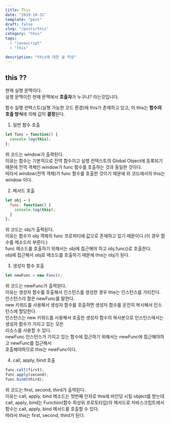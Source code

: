 ```yaml
---
title: This
date: "2019-10-31"
template: "post"
draft: false
slug: "/posts/this"
category: "this"
tags:
  - "javascript"
  - "this"

description: "this에 대한 글 작성"
---
```


## this ??

현재 실행 문맥이다.  
실행 문맥이란 현재 문맥에서 **호출자**가 누구냐? 라는것입니다.

함수 실행 컨텍스트(실행 가능한 코드 환경)에 this가 존재하고 있고, 이 this는 **함수의 호출 방식**에 의해 값이 **결정**된다.

1. 일반 함수 호출

```js
let func = function() {
  console.log(this);
};
```

위 코드는 window가 출력된다.  
이유는 함수는 기본적으로 전역 함수이고 실행 컨텍스트의 Global Object에 등록되기 때문에 전역 객체인 window가 func 함수를 호출하는 것과 동일한 것이다.  
따라서 window(전역 객체)가 func 함수를 호출한 것이기 때문에 위 코드에서의 this는 window 이다.

2. 메서드 호출

```js
let obj = {
  func: function() {
    console.log(this);
  }
};
```

위 코드는 obj가 출력된다.  
이유는 함수가 obj 객체의 func 프로퍼티에 값으로 존재하고 있기 때문이다.(이 경우 함수를 메소드라 부른다.)  
func 메소드를 호출하기 위해서는 obj에 접근해야 하고 obj.func()로 호출한다.  
obj에 접근해서 obj로 메소드를 호출하기 때문에 this는 obj가 된다.

3. 생성자 함수 호출

```js
let newFunc = new Func();
```

위 코드는 newFunc가 출력된다.  
이유는 생성자 함수를 호출해서 인스턴스를 생성한 경우 this는 인스턴스를 가리킨다.  
인스턴스라 함은 newFunc를 말한다.  
new 키워드를 사용해서 생성자 함수를 호출하면 생성자 함수를 온전히 복사해서 인스턴스에 할당한다.  
인스턴스는 new 키워드를 사용해서 호출한 생성자 함수의 복사본으로 인스턴스에서는 생성자 함수가 가지고 있는 모든  
리소스를 사용할 수 있다.  
newFunc 인스턴스가 가지고 있는 함수에 접근하기 위해서는 newFunc에 접근해야하고 newFunc를 접근해서  
호출해야하므로 this는 newFunc이다.

4. call, apply, bind 호출

```js
func.call(first);
func.apply(second);
func.bind(third);
```

위 코드는 first, second, third가 출력된다.  
이유는 call, apply, bind 메소드는 첫번째 인자로 this에 바인딩 시킬 object를 받는데 call, apply, bind는 Function(함수 최상위 프로토타입)의 메서드로 자바스크립트에서 함수는 call, apply, bind 메서드를 호출할 수 있다.  
따라서 this는 first, second, third가 된다.
